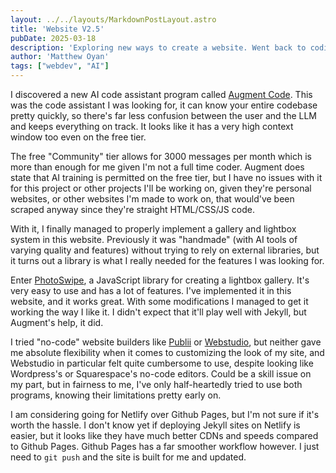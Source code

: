 ```yaml
---
layout: ../../layouts/MarkdownPostLayout.astro
title: 'Website V2.5'
pubDate: 2025-03-18
description: 'Exploring new ways to create a website. Went back to coding.'
author: 'Matthew Oyan'
tags: ["webdev", "AI"]
---
```


I discovered a new AI code assistant program called [Augment Code](https://www.augmentcode.com/). This was the code assistant I was looking for, it can know your entire codebase pretty quickly, so there's far less confusion between the user and the LLM and keeps everything on track. It looks like it has a very high context window too even on the free tier. 

The free "Community" tier allows for 3000 messages per month which is more than enough for me given I'm not a full time coder. Augment does state that AI training is permitted on the free tier, but I have no issues with it for this project or other projects I'll be working on, given they're personal websites, or other websites I'm made to work on, that would've been scraped anyway since they're straight HTML/CSS/JS code.

With it, I finally managed to properly implement a gallery and lightbox system in this website. Previously it was "handmade" (with AI tools of varying quality and features) without trying to rely on external libraries, but it turns out a library is what I really needed for the features I was looking for.

Enter [PhotoSwipe](https://photoswipe.com/), a JavaScript library for creating a lightbox gallery. It's very easy to use and has a lot of features. I've implemented it in this website, and it works great. With some modifications I managed to get it working the way I like it. I didn't expect that it'll play well with Jekyll, but Augment's help, it did.

I tried "no-code" website builders like [Publii](https://getpublii.com/) or [Webstudio](https://webstudio.is/), but neither gave me absolute flexibility when it comes to customizing the look of my site, and Webstudio in particular felt quite cumbersome to use, despite looking like Wordpress's or Squarespace's no-code editors. Could be a skill issue on my part, but in fairness to me, I've only half-heartedly tried to use both programs, knowing their limitations pretty early on.

I am considering going for Netlify over Github Pages, but I'm not sure if it's worth the hassle. I don't know yet if deploying Jekyll sites on Netlify is easier, but it looks like they have much better CDNs and speeds compared to Github Pages. Github Pages has a far smoother workflow however. I just need to `git push` and the site is built for me and updated.